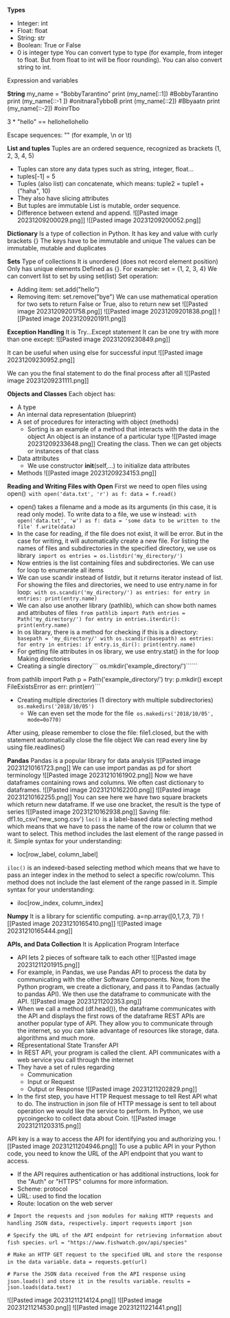 **Types**
- Integer: int
- Float: float
- String: str
- Boolean: True or False
- 0 is integer type
You can convert type to type (for example, from integer to float. But from float to int will be floor rounding). You can also convert string to int.

Expression and variables

**String**
my_name = “BobbyTarantino” 
print (my_name[::1]) #BobbyTarantino 
print (my_name[::-1 ]) #onitnaraTybboB 
print (my_name[::2]) #Bbyaatn 
print (my_name[::-2]) #oinrTbo

3 * "hello" == hellohellohello

Escape sequences: "\" (for example, \n or \t)

**List and tuples**
Tuples are an ordered sequence, recognized as brackets (1, 2, 3, 4, 5)
- Tuples can store any data types such as string, integer, float...
- tuples[-1] = 5
- Tuples (also list) can concatenate, which means: tuple2 = tuple1 + ("haha", 10)
- They also have slicing attributes
- But tuples are immutable
List is mutable, order sequence.
- Difference between extend and append.
![[Pasted image 20231209200029.png]]
![[Pasted image 20231209200052.png]]

**Dictionary**
Is a type of collection in Python. It has key and value with curly brackets {}
The keys have to be immutable and unique
The values can be immutable, mutable and duplicates

**Sets**
Type of collections
It is unordered (does not record element position)
Only has unique elements
Defined as {}. For example: set = {1, 2, 3, 4}
We can convert list to set by using set(list)
Set operation:
- Adding item: set.add("hello")
- Removing item: set.remove("bye")
We can use mathematical operation for two sets to return False or True, also to return new set
![[Pasted image 20231209201758.png]]
![[Pasted image 20231209201838.png]]
![[Pasted image 20231209201911.png]]

**Exception Handling**
It is Try...Except statement
It can be one try with more than one except:
![[Pasted image 20231209230849.png]]

It can be useful when using else for successful input
![[Pasted image 20231209230952.png]]

We can you the final statement to do the final process after all
![[Pasted image 20231209231111.png]]

**Objects and Classes**
Each object has:
- A type
- An internal data representation (blueprint)
- A set of procedures for interacting with object (methods)
	- Sorting is an example of a method that interacts with the data in the object
An object is an instance of a particular type
![[Pasted image 20231209233648.png]]
Creating the class. Then we can get objects or instances of that class
- Data attributes
	- We use constructor __init__(self,...) to initialize data attributes
- Methods
![[Pasted image 20231209234153.png]]

**Reading and Writing Files with Open**
First we need to open files using open()```
with open('data.txt', 'r') as f:
    data = f.read()```
- open() takes a filename and a mode as its arguments (in this case, it is read only mode). To write data to a file, we use w instead:```
with open('data.txt', 'w') as f:
    data = 'some data to be written to the file'
    f.write(data)```
- In the case for reading, if the file does not exist, it will be error. But in the case for writing, it will automatically create a new file.
For listing the names of files and subdirectories in the specified directory, we use os library```
import os
entries = os.listdir('my_directory/')```
- Now entries is the list containing files and subdirectories. We can use for loop to enumerate all items
- We can use scandir instead of listdir, but it returns iterator instead of list. For showing the files and directories, we need to use entry.name in for loop:```
with os.scandir('my_directory/') as entries:
    for entry in entries:
        print(entry.name)```
- We can also use another library (pathlib), which can show both names and attributes of files```
from pathlib import Path
entries = Path('my_directory/')
for entry in entries.iterdir():
    print(entry.name)```
- In os library, there is a method for checking if this is a directory:```
basepath = 'my_directory/'
with os.scandir(basepath) as entries:
    for entry in entries:
        if entry.is_dir():
            print(entry.name)```
- For getting file attributes in os library, we use entry.stat() in the for loop
Making directories
- Creating a single directory```
os.mkdir('example_directory/')``````

from pathlib import Path
p = Path('example_directory/')
try:
	p.mkdir()
except FileExistsError as err:
	print(err)```
- Creating multiple directories (1 directory with multiple subdirectories)```
os.makedirs('2018/10/05')```
	- We can even set the mode for the file```
os.makedirs('2018/10/05', mode=0o770)```

After using, please remember to close the file: file1.closed, but the with statement automatically close the file object
We can read every line by using file.readlines()

**Pandas**
Pandas is a popular library for data analysis
![[Pasted image 20231210161723.png]]
We can use import pandas as pd for short terminology
![[Pasted image 20231210161902.png]]
Now we have dataframes containing rows and columns. We often cast dictionary to dataframes.
![[Pasted image 20231210162200.png]]
![[Pasted image 20231210162255.png]]
You can see here we have two square brackets which return new dataframe. If we use one bracket, the result is the type of series
![[Pasted image 20231210162938.png]]
Saving file: df1.to_csv('new_song.csv')
`loc()` is a label-based data selecting method which means that we have to pass the name of the row or column that we want to select. This method includes the last element of the range passed in it.
Simple syntax for your understanding:
- loc[row_label, column_label]

`iloc()` is an indexed-based selecting method which means that we have to pass an integer index in the method to select a specific row/column. This method does not include the last element of the range passed in it.
Simple syntax for your understanding:
- iloc[row_index, column_index]

**Numpy**
It is a library for scientific computing. 
a=np.array([0,1,7,3, 7])
![[Pasted image 20231210165410.png]]
![[Pasted image 20231210165444.png]]

**APIs, and Data Collection**
It is Application Program Interface
- API lets 2 pieces of software talk to each other
![[Pasted image 20231211201915.png]]
- For example, in Pandas, we use Pandas API to process the data by communicating with the other Software Components. Now, from the Python program, we create a dictionary, and pass it to Pandas (actually to pandas API). We then use the dataframe to communicate with the API.
![[Pasted image 20231211202353.png]]
- When we call a method (df.head()), the dataframe communicates with the API and displays the first rows of the dataframe
REST APIs are another popular type of API. They allow you to communicate through the internet, so you can take advantage of resources like storage, data. algorithms and much more.
- REpresentational State Transfer API
- In REST API, your program is called the client. API communicates with a web service you call through the internet
- They have a set of rules regarding
	- Communication
	- Input or Request
	- Output or Response
![[Pasted image 20231211202829.png]]
- In the first step, you have HTTP Request message to tell Rest API what to do. The instruction in json file of HTTP message is sent to tell about operation we would like the service to perform.
In Python, we use pycoingecko to collect data about Coin.
![[Pasted image 20231211203315.png]]

API key is a way to access the API for identifying you and authorizing you. 
![[Pasted image 20231211204946.png]]
To use a public API in your Python code, you need to know the URL of the API endpoint that you want to access.
- If the API requires authentication or has additional instructions, look for the "Auth" or "HTTPS" columns for more information.
- Scheme: protocol
- URL: used to find the location
- Route: location on the web server

`# Import the requests and json modules for making HTTP requests and handling JSON data, respectively.`
`import requests`
`import json`

`# Specify the URL of the API endpoint for retrieving information about fish species.`
`url = "https://www.fishwatch.gov/api/species"`

`# Make an HTTP GET request to the specified URL and store the response in the data variable.`
`data = requests.get(url)`

`# Parse the JSON data received from the API response using json.loads() and store it in the results variable.`
`results = json.loads(data.text)`

![[Pasted image 20231211214124.png]]
![[Pasted image 20231211214530.png]]
![[Pasted image 20231211221441.png]]
